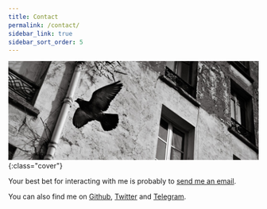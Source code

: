 ```yaml
---
title: Contact
permalink: /contact/
sidebar_link: true
sidebar_sort_order: 5
---
```


![illustration](/static/img/contact.jpg){:class="cover"}

Your best bet for interacting with me is probably to [send me an email](mailto:nicolas@perriault.net).

You can also find me on
  [Github](https://github.com/n1k0),
  [Twitter](https://twitter.com/n1k0) and
  [Telegram](http://telegram.me/n1k0p).
